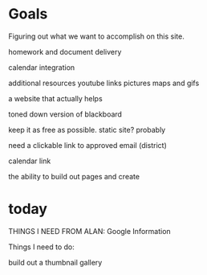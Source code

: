 # Goals

Figuring out what we want to accomplish on this site.

homework and document delivery

calendar integration

additional resources
	youtube links
	pictures
	maps and gifs

a website that actually helps

toned down version of blackboard


keep it as free as possible.
	static site? probably

need a clickable link to approved email (district)

calendar link

the ability to build out pages and create 

# today



THINGS I NEED FROM ALAN:
Google Information

Things I need to do:

build out a thumbnail gallery

